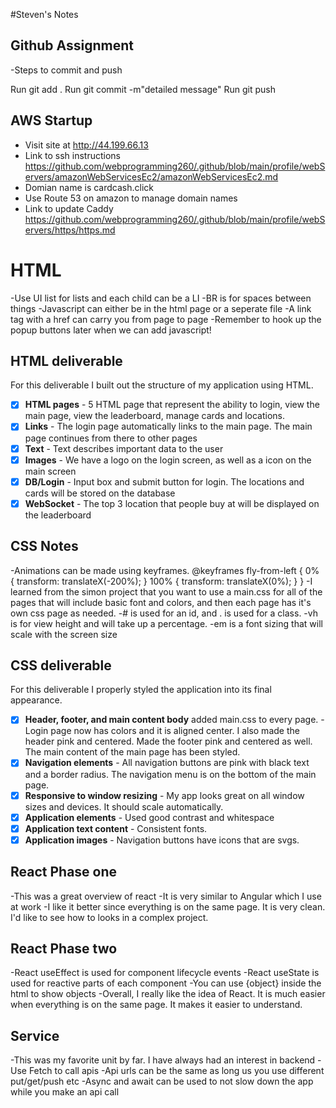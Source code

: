 #Steven's Notes


## Github Assignment
-Steps to commit and push

Run git add . 
Run git commit -m"detailed message"
Run git push

## AWS Startup
- Visit site at http://44.199.66.13
- Link to ssh instructions https://github.com/webprogramming260/.github/blob/main/profile/webServers/amazonWebServicesEc2/amazonWebServicesEc2.md
- Domian name is cardcash.click
- Use Route 53 on amazon to manage domain names
- Link to update Caddy https://github.com/webprogramming260/.github/blob/main/profile/webServers/https/https.md

# HTML 
-Use UI list for lists and each child can be a LI
-BR is for spaces between things
-Javascript can either be in the html page or a seperate file
-A link tag with a href can carry you from page to page
-Remember to hook up the popup buttons later when we can add javascript! 

## HTML deliverable

For this deliverable I built out the structure of my application using HTML.

- [x] **HTML pages** - 5 HTML page that represent the ability to login, view the main page, view the leaderboard, manage cards and locations.
- [x] **Links** - The login page automatically links to the main page. The main page continues from there to other pages
- [x] **Text** - Text describes important data to the user
- [x] **Images** - We have a logo on the login screen, as well as a icon on the main screen
- [x] **DB/Login** - Input box and submit button for login. The locations and cards will be stored on the database
- [x] **WebSocket** - The top 3 location that people buy at will be displayed on the leaderboard

## CSS Notes
-Animations can be made using keyframes. @keyframes fly-from-left {
  0% {
    transform: translateX(-200%);
  }
  100% {
    transform: translateX(0%);
  }
}
-I learned from the simon project that you want to use a main.css for all of the pages that will include basic font and colors, and then each page has it's own css page as needed. 
-# is used for an id, and . is used for a class. 
-vh is for view height and will take up a percentage. 
-em is a font sizing that will scale with the screen size

## CSS deliverable

For this deliverable I properly styled the application into its final appearance.

- [x] **Header, footer, and main content body** added main.css to every page. 
-Login page now has colors and it is aligned center. I also made the header pink and centered. Made the footer pink and centered as well. The main content of the main page has been styled. 
- [x] **Navigation elements** - All navigation buttons are pink with black text and a border radius. The navigation menu is on the bottom of the main page. 
- [x] **Responsive to window resizing** - My app looks great on all window sizes and devices. It should scale automatically. 
- [x] **Application elements** - Used good contrast and whitespace
- [x] **Application text content** - Consistent fonts. 
- [x] **Application images** - Navigation buttons have icons that are svgs. 

## React Phase one
-This was a great overview of react
-It is very similar to Angular which I use at work
-I like it better since everything is on the same page. It is very clean. I'd like to see how to looks in a complex project. 


## React Phase two
-React useEffect is used for component lifecycle events
-React useState is used for reactive parts of each component
-You can use {object} inside the html to show objects
-Overall, I really like the idea of React. It is much easier when everything is on the same page. It makes it easier to understand. 

## Service
-This was my favorite unit by far. I have always had an interest in backend
-Use Fetch to call apis
-Api urls can be the same as long us you use different put/get/push etc
-Async and await can be used to not slow down the app while you make an api call